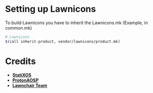 # Setting up Lawnicons
To build Lawnicons you have to inherit the Lawnicons.mk (Example, in common.mk)
```bash
# Lawnicons
$(call inherit-product, vendor/lawnicons/product.mk)
```

# Credits
* [**StatiXOS**](https://github.com/StatiXOS/android_vendor_lawnicons)
* [**ProtonAOSP**](https://github.com/ProtonAOSP/android_vendor_lawnicons)
* [**Lawnchair Team**](https://github.com/LawnchairLauncher/lawnicons)
